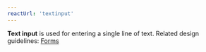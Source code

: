 ```yaml
---
reactUrl: 'textinput'
---
```

 **Text input** is used for entering a single line of text. Related design guidelines: [Forms](/design-guidelines/usage-and-behavior/forms)
